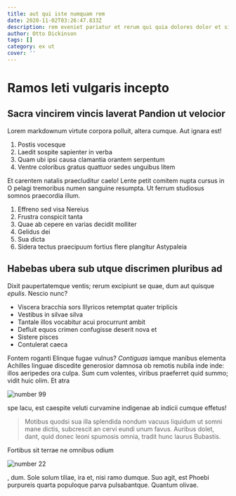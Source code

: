 ```yaml
---
title: aut qui iste numquam rem
date: 2020-11-02T03:26:47.833Z
description: rem eveniet pariatur et rerum qui quia dolores dolor et sint quas
author: Otto Dickinson
tags: []
category: ex ut
cover: ''
---
```


# Ramos leti vulgaris incepto

## Sacra vincirem vincis laverat Pandion ut velocior

Lorem markdownum virtute corpora polluit, altera cumque. Aut ignara est!

1. Postis vocesque
2. Laedit sospite sapienter in verba
3. Quam ubi ipsi causa clamantia orantem serpentum
4. Ventre coloribus gratus quattuor sedes unguibus litem

Et carentem natalis praecluditur caelo! Lente petit comitem nupta cursus in O
pelagi tremoribus numen sanguine resumpta. Ut ferrum studiosus somnos praecordia
illum.

1. Effreno sed visa Nereius
2. Frustra conspicit tanta
3. Quae ab cepere en varias decidit molliter
4. Gelidus dei
5. Sua dicta
6. Sidera tectus praecipuum fortius flere plangitur Astypaleia

## Habebas ubera sub utque discrimen pluribus ad

Dixit paupertatemque ventis; rerum excipiunt se quae, dum aut quisque _epulis_.
Nescio nunc?

- Viscera bracchia sors Illyricos retemptat quater triplicis
- Vestibus in silvae silva
- Tantale illos vocabitur acui procurrunt ambit
- Defluit equos crimen confugisse deserit nova et
- Sistere pisces
- Contulerat caeca

Fontem roganti Elinque fugae vulnus? _Contiguas_ iamque manibus elementa
Achilles linguae discedite generosior damnosa ob remotis nubila inde inde: illos
aeripedes ora culpa. Sum cum volentes, viribus praeferret quid summo; vidit huic
olim. Et atra

![number 99](/images/99.jpg)

spe lacu, est caespite
veluti curvamine indigenae ab indicii cumque effetus!

> Motibus quodsi sua illa splendida nondum vacuus liquidum ut somni mane dictis,
> subcrescit an cervi eundi unum favus. Auribus dolet, dant, quid donec leoni
> spumosis omnia, tradit hunc laurus Bubastis.

Fortibus sit terrae ne omnibus odium

![number 22](/images/22.jpg)

,
dum. Sole solum tiliae, ira et, nisi ramo dumque. Suo agit, est Phoebi purpureis
quarta populoque parva pulsabantque. Quantum olivae.
